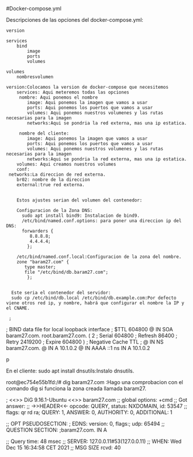 
#Docker-compose.yml

Descripciones de las opciones del docker-compose.yml:

    version

    services
        bind
            image
            ports
            volumes

    volumes
        nombresvolumen

    version:Colocamos la version de docker-compose que necesitemos
        services: Aqui meteremos todas las opciones
         nombre: Aqui ponemos el nombre
            image: Aqui ponemos la imagen que vamos a usar
            ports: Aqui ponemos los puertos que vamos a usar
            volumes: Aqui ponemos nuestros volumenes y las rutas necesarias para la imagen
            networks:Aqui se pondria la red externa, mas una ip estatica.
         
         nombre del cliente:
            image: Aqui ponemos la imagen que vamos a usar
            ports: Aqui ponemos los puertos que vamos a usar
            volumes: Aqui ponemos nuestros volumenes y las rutas necesarias para la imagen
            networks:Aqui se pondria la red externa, mas una ip estatica.
        volumes: Aqui creamos nuestros volumes
        conf:
     networks:La direccion de red externa.
        br02: nombre de la direccion
        external:true red externa.
        
        
        Estos ajustes serian del volumen del contenedor:
        
        Configuracion de la Zona DNS:
          sudo apt install bind9: Instalacion de bind9.
          /etc/bind/named.conf.options: para poner una direccion ip del DNS:
          forwarders {
             8.8.8.8;
             4.4.4.4;
            };
          
        /etc/bind/named.conf.local:Configuracion de la zona del nombre.
        zone "baram27.com" {
           type master;
           file "/etc/bind/db.baram27.com";
            };
            
      
      Este seria el contenedor del servidor:
      sudo cp /etc/bind/db.local /etc/bind/db.example.com:Por defecto viene otros red ip, y nombre, habrá que configurar el nombre la IP y el CNAME.
     
     ;
; BIND data file for local loopback interface
;
$TTL	604800
@	IN	SOA	baram27.com. root.baram27.com. (
			      2		; Serial
			 604800		; Refresh
			  86400		; Retry
			2419200		; Expire
			 604800 )	; Negative Cache TTL
;
@	IN	NS	baram27.com.
@	IN	A	10.1.0.2
@	IN	AAAA	::1
ns      IN      A       10.1.0.2

p

En el cliente:
sudo apt install dnsutils:Instalo dnsutils.

root@ec754e55b1fd:/# dig baram27.com  :Hago una comprobacion con el comando dig si funciona la zona creada llamada baram27.

; <<>> DiG 9.16.1-Ubuntu <<>> baram27.com
;; global options: +cmd
;; Got answer:
;; ->>HEADER<<- opcode: QUERY, status: NXDOMAIN, id: 53547
;; flags: qr rd ra; QUERY: 1, ANSWER: 0, AUTHORITY: 0, ADDITIONAL: 1

;; OPT PSEUDOSECTION:
; EDNS: version: 0, flags:; udp: 65494
;; QUESTION SECTION:
;baram27.com.                   IN      A

;; Query time: 48 msec
;; SERVER: 127.0.0.11#53(127.0.0.11)
;; WHEN: Wed Dec 15 16:34:58 CET 2021
;; MSG SIZE  rcvd: 40

